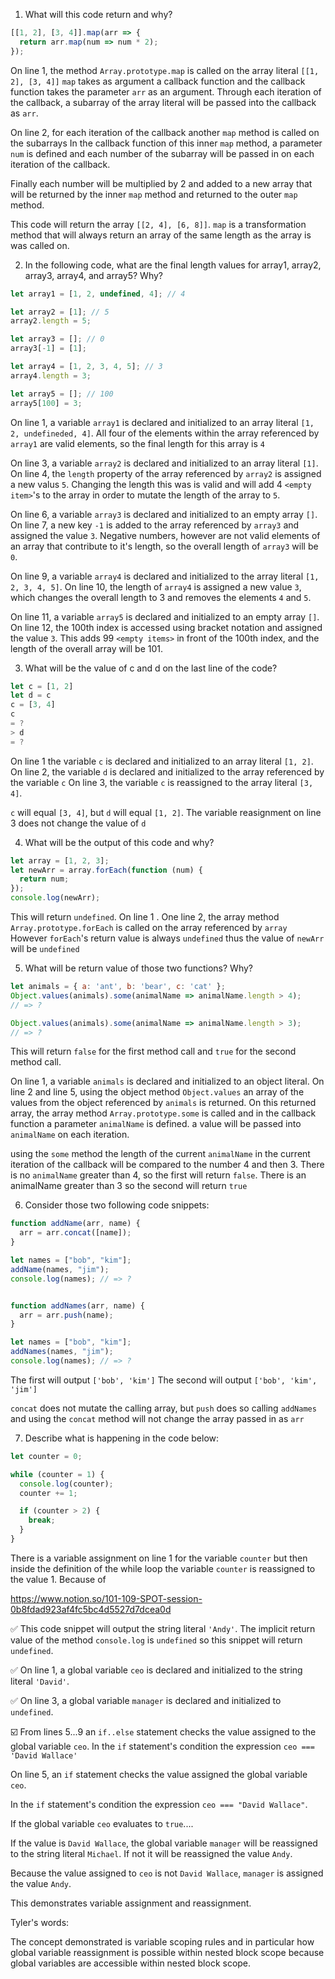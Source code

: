 1. What will this code return and why?

```js
[[1, 2], [3, 4]].map(arr => {
  return arr.map(num => num * 2);
});
```

On line 1, the method `Array.prototype.map` is called on the array literal `[[1, 2], [3, 4]]`
`map` takes as argument a callback function and the callback function takes the parameter
`arr` as an argument. Through each iteration of the callback, a subarray of the array literal
will be passed into the callback as `arr`.

On line 2, for each iteration of the callback another `map` method is called on the subarrays
In the callback function of this inner `map` method, a parameter `num` is defined and each number
of the subarray will be passed in on each iteration of the callback.

Finally each number will be multiplied by 2 and added to a new array that will be returned by the inner
`map` method and returned to the outer `map` method.

This code will return the array `[[2, 4], [6, 8]]`. `map` is a transformation method that will 
always return an array of the same length as the array is was called on.

2. In the following code, what are the final length values for array1, 
array2, array3, array4, and array5? Why?

```js
let array1 = [1, 2, undefined, 4]; // 4

let array2 = [1]; // 5
array2.length = 5;

let array3 = []; // 0
array3[-1] = [1];

let array4 = [1, 2, 3, 4, 5]; // 3
array4.length = 3;

let array5 = []; // 100
array5[100] = 3;
```

On line 1, a variable `array1` is declared and initialized to an array literal `[1, 2, undefineded, 4]`. All
four of the elements within the array referenced by `array1` are valid elements, so the final length for
this array is `4`

On line 3, a variable `array2` is declared and initialized to an array literal `[1]`. 
On line 4, the `length` property of the array referenced by `array2` is assigned a new valus `5`. Changing
the length this was is valid and will add 4 `<empty item>`'s to the array in order to mutate the length of the array to `5`. 

On line 6, a variable `array3` is declared and initialized to an empty array `[]`. 
On line 7, a new key `-1` is added to the array referenced by `array3` and assigned the value `3`. Negative numbers, however are not valid elements of an array that contribute to it's length, so the overall length of `array3` will be `0`.

On line 9, a variable `array4` is declared and initialized to the array literal `[1, 2, 3, 4, 5]`.
On line 10, the length of `array4` is assigned a new value `3`, which changes the overall length to 3 and removes the elements `4` and `5`.

On line 11, a variable `array5` is declared and initialized to an empty array `[]`. 
On line 12, the 100th index is accessed using bracket notation and assigned the value `3`. This adds 99 `<empty items>` in front of the 100th index, and the length of the overall array will be 101.

3. What will be the value of c and d on the last line of the code?

```js
let c = [1, 2]
let d = c
c = [3, 4]
c
= ?
> d
= ?
```
On line 1 the variable `c` is declared and initialized to an array literal `[1, 2]`.
On line 2, the variable `d` is declared and initialized to the array referenced by the variable `c`
On line 3, the variable `c` is reassigned to the array literal `[3, 4]`.

`c` will equal `[3, 4]`, but `d` will equal `[1, 2]`. The variable reasignment on line 3 does not change the value of `d`

4. What will be the output of this code and why?

```js
let array = [1, 2, 3];
let newArr = array.forEach(function (num) {
  return num;
});
console.log(newArr);
```

This will return `undefined`. 
On line 1 .
One line 2, the array method `Array.prototype.forEach` is called on the array referenced by `array`
However `forEach`'s return value is always `undefined` thus the value of `newArr` will be `undefined`

5. What will be return value of those two functions? Why?

```js
let animals = { a: 'ant', b: 'bear', c: 'cat' };
Object.values(animals).some(animalName => animalName.length > 4);
// => ?

Object.values(animals).some(animalName => animalName.length > 3);
// => ?
```

This will return `false` for the first method call and `true` for the second method call.

On line 1, a variable `animals` is declared and initialized to an object literal. 
On line 2 and line 5, using the object method `Object.values` an array of the values from the object referenced by `animals` is returned. On this returned array, the array method `Array.prototype.some` is called and in the callback function a parameter `animalName` is defined. a value will be passed into `animalName` on each iteration.

using the `some` method the length of the current `animalName` in the current iteration of the callback will be compared to the number 4 and then 3. There is no `animalName` greater than 4, so the first will return `false`. There is an animalName greater than 3 so the second will return `true`

6. Consider those two following code snippets:
```js
function addName(arr, name) {
  arr = arr.concat([name]);
}

let names = ["bob", "kim"];
addName(names, "jim");
console.log(names); // => ?


function addNames(arr, name) {
  arr = arr.push(name);
}

let names = ["bob", "kim"];
addNames(names, "jim");
console.log(names); // => ?
```

The first will output `['bob', 'kim']`
The second will output `['bob', 'kim', 'jim']`

`concat` does not mutate the calling array, but `push` does so calling `addNames` and using the `concat` method will not change the array passed in as `arr`

7. Describe what is happening in the code below:

```js
let counter = 0;

while (counter = 1) {
  console.log(counter);
  counter += 1;

  if (counter > 2) {
    break;
  }
}
```

There is a variable assignment on line 1 for the variable `counter` but then inside the definition of the while loop the variable `counter` is reassigned to the value 1. Because of 

https://www.notion.so/101-109-SPOT-session-0b8fdad923af4fc5bc4d5527d7dcea0d 



✅ This code snippet will output the string literal `'Andy'`. The implicit return value of the method `console.log` is `undefined` so this snippet will return `undefined`.

✅ On line 1, a global variable `ceo` is declared and initialized to the string literal `'David'`.

✅ On line 3, a global variable `manager` is declared and initialized to `undefined`.

☑️ From lines 5...9 an `if..else` statement checks the value assigned to the global variable `ceo`. In the `if` statement's condition the expression `ceo === 'David Wallace'` 

On line 5, an `if` statement checks the value assigned the global variable `ceo`. 

In the `if` statement's condition the expression `ceo === "David Wallace"`. 

If the global variable `ceo` evaluates to `true`....

If the value is `David Wallace`, the global variable `manager` will be reassigned to the string literal `Michael`. If not it will be reassigned the value `Andy`. 

Because the value assigned to `ceo` is not `David Wallace`,  `manager` is assigned the value `Andy`.

This demonstrates variable assignment and reassignment. 

Tyler's words:

The concept demonstrated is variable scoping rules and in particular how global variable reassignment is possible within nested block scope because global variables are accessible within nested block scope.